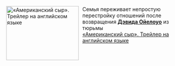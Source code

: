 <!--2025-03-28 11:00:18-->
<div class="yb">
  <div class="rss smaller1 kino_kino"><a href="https://www.kino-teatr.ru/video/47654/" title="«Американский сыр». Трейлер на английском языке"><img src="https://www.kino-teatr.ru/video/4/5/47654/poster.jpg" width="196" height="147" align="left" hspace="5" style="margin: 0px 10px 0px 5px" alt="«Американский сыр». Трейлер на английском языке"/></a>Семья переживает непростую перестройку отношений после возвращения <a href=https://www.kino-teatr.ru/kino/acter/m/euro/75533/bio/ target=_blank><strong>Дэвида Ойелоуо</strong></a> из тюрьмы <br><a class="light" href="https://www.kino-teatr.ru/video/47654/">«Американский сыр». Трейлер на английском языке</a></div>
</div>

